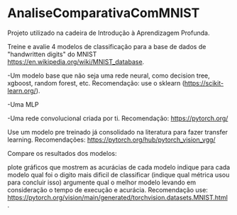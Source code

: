 # AnaliseComparativaComMNIST
Projeto utilizado na cadeira de Introdução à Aprendizagem Profunda.

Treine e avalie 4 modelos de classificação para a base de dados de "handwritten digits" do MNIST https://en.wikipedia.org/wiki/MNIST_database.

-Um modelo base que não seja uma rede neural, como decision tree, xgboost, random forest, etc. Recomendação: use o sklearn (https://scikit-learn.org/).

-Uma MLP

-Uma rede convolucional criada por ti. Recomendação: https://pytorch.org/

Use um modelo pre treinado já consolidado na literatura para fazer transfer learning. Recomendações: https://pytorch.org/hub/pytorch_vision_vgg/

Compare os resultados dos modelos:

plote gráficos que mostrem as acurácias de cada modelo
indique para cada modelo qual foi o digito mais dificil de classificar (indique qual métrica usou para concluir isso)
argumente qual o melhor modelo levando em consideração o tempo de execução e acurácia.
Recomendação use: https://pytorch.org/vision/main/generated/torchvision.datasets.MNIST.html .
